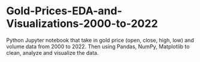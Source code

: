 # Gold-Prices-EDA-and-Visualizations-2000-to-2022
Python Jupyter notebook that take in gold price (open, close, high, low) and volume data from 2000 to 2022. Then using Pandas, NumPy, Matplotlib to clean, analyze and visualize the data.
